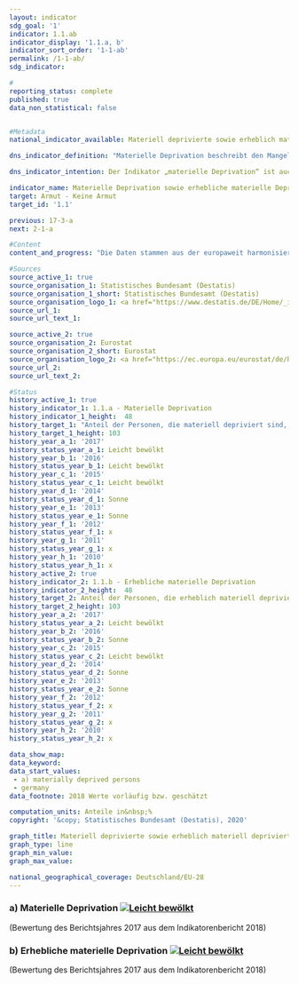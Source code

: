 ```yaml
---                   
layout: indicator                   
sdg_goal: '1'                   
indicator: 1.1.ab                   
indicator_display: '1.1.a, b'                   
indicator_sort_order: '1-1-ab'                   
permalink: /1-1-ab/                   
sdg_indicator:                    

#                   
reporting_status: complete                   
published: true                   
data_non_statistical: false                   


#Metadata                   
national_indicator_available: Materiell deprivierte sowie erheblich materiell deprivierte Personen                   

dns_indicator_definition: "Materielle Deprivation beschreibt den Mangel an bestimmten Gebrauchsgütern und den unfreiwilligen Verzicht auf ausgewählten Konsum aus finanziellen Gründen. Die beiden Indikatoren geben den Anteil der Personen an der Gesamtbevölkerung an, die als materiell depriviert (1.1.a) bzw. als erheblich materiell depriviert (1.1.b) gelten. Die (erhebliche) materielle Entbehrung trifft für alle Menschen zu, deren Haushalt von neun vorgegebenen Kriterien, die die finanziellen Einschränkungen des Haushalts widerspiegeln, mindestens drei (erheblich materiell depriviert: mindestens vier) erfüllt.<sub> Text aus dem Indikatorenbericht 2018</sub>"                   

dns_indicator_intention: Der Indikator „materielle Deprivation“ ist auch Teil der ausführlichen Armuts- und Reichtumsberichterstattung der Bundesregierung. Durch die Identifikation individueller Mangelsituationen soll er stellvertretend zur Abbildung armutsgefährdeter Lebenslagen dienen. Daher soll der Prozentsatz der Personen, die materiell depriviert bzw. erheblich materiell depriviert sind, jeweils unter dem Niveau in der Europäischen Union liegen.<sub> Text aus dem Indikatorenbericht 2018</sub>                   

indicator_name: Materielle Deprivation sowie erhebliche materielle Deprivation                   
target: Armut - Keine Armut                   
target_id: '1.1'                   

previous: 17-3-a                   
next: 2-1-a                   

#Content                    
content_and_progress: "Die Daten stammen aus der europaweit harmonisierten jährlichen Statistik über Einkommen und Lebensbedingungen (EU-SILC), die in Deutschland vom Statistischen Bundesamt in Zusammenarbeit mit den Statistischen Landesämtern unter dem Namen „Leben in Europa“ durchgeführt wird. Dabei geben jährlich etwa 14&nbsp;000 Privathaushalte in Deutschland auf freiwilliger Basis Auskunft zu Einkommen und Lebensbedingungen. <br><br>Die Indikatoren zeigen jeweils den Anteil der Bevölkerung, bei dem in mehreren Bereichen nach der Selbsteinschätzung ein unfreiwilliger Verzicht oder Mangel aus finanziellen Gründen besteht. Als Prüfmerkmale wurden Ausgaben für eine Lebensführung ausgewählt, die in Europa als angemessen, wünschenswert oder gar notwendig angesehen wird. Diese neun Kriterien, die zur Beschreibung des Sachverhalts „materielle Entbehrung“ dienen, sind für alle Länder, in denen EU-SILC durchgeführt wird, einheitlich und ermöglichen somit einen europaweiten Vergleich. <br><br>Die neun Merkmale umfassen im Einzelnen: das Fehlen eines Autos, einer Waschmaschine, eines Farbfernsehgeräts oder eines Telefons im Haushalt (jeweils weil es sich der Haushalt finanziell nicht leisten kann), ein finanzielles Problem, die Miete, Hypothek oder Rechnungen für Versorgungsleistungen rechtzeitig zu bezahlen, die Wohnung angemessen zu heizen, jeden zweiten Tag Fleisch, Fisch oder eine gleichwertige vegetarische Mahlzeit zu essen, jährlich eine Woche Urlaub außerhalb der eigenen Wohnung zu verbringen oder unerwartete Ausgaben in einer bestimmten Höhe (Armutsgrenze des Vorjahres; 2017: 1&nbsp;000 Euro) aus eigenen finanziellen Mitteln zu bestreiten. <br><br>Mit der materiellen Deprivation verbunden ist das Problem der sozialen Ausgrenzung, da die Teilnahme am gesellschaftlichen Leben aufgrund fehlender finanzieller Mittel gefährdet ist. Der Indikator „Erhebliche materielle Entbehrung“ ist auch Teil des Indikators „Armut oder soziale Ausgrenzung“, mit dem eines der fünf Kernziele der Europa 2020-Strategie (Bekämpfung von Armut und sozialer Ausgrenzung) gemessen wird. <br><br>Im Jahr 2017 galten 9,1&nbsp;% der Bevölkerung in Deutschland als materiell depriviert, 3,4&nbsp;% waren von erheblicher materieller Entbehrung betroffen. Die entsprechenden Werte lagen im Jahr 2010 bei 11,1 bzw. 4,5&nbsp;%, in den Folgejahren teilweise auch etwas darüber, sodass sich im Zeitverlauf, ähnlich wie in der gesamten EU, ein leichter Rückgang ergibt. Die Durchschnittswerte für Personen in der EU sind aber jeweils deutlich höher als die Werte für Deutschland. So betrug 2017 der Anteil der materiell deprivierten EU-Bevölkerung nach Schätzung des statistischen Amts der Europäischen Union (Eurostat) 14,7&nbsp;% und war damit um mehr als die Hälfte höher als in Deutschland. Als erheblich materiell depriviert galten 6,7&nbsp;%. Diese Quote ist um 97&nbsp;% höher als der deutsche Vergleichswert. Jedoch sinken sowohl der Anteil der materiell deprivierten als auch der Anteil der Bevölkerung, die von erheblicher materieller Entbehrung betroffen ist, in der EU schneller als in Deutschland. Folglich ist bei gleichbleibender Entwicklung von einer Annäherung der deutschen und europäischen Quoten auszugehen.<sub> Text aus dem Indikatorenbericht 2018</sub>"                   

#Sources
source_active_1: true                           
source_organisation_1: Statistisches Bundesamt (Destatis)                           
source_organisation_1_short: Statistisches Bundesamt (Destatis)                           
source_organisation_logo_1: <a href="https://www.destatis.de/DE/Home/_inhalt.html"><img src="https://g205sdgs.github.io/sdg-indicators/public/logos/destatis.png" alt="Logo Statistisches Bundesamt (Destatis)" title="Klicken Sie hier um zu der Homepage der Organisation zu gelangen" /></a>                           
source_url_1:                            
source_url_text_1:                            

source_active_2: true                           
source_organisation_2: Eurostat                           
source_organisation_2_short: Eurostat                           
source_organisation_logo_2: <a href="https://ec.europa.eu/eurostat/de/home"><img src="https://g205sdgs.github.io/sdg-indicators/public/logos/eurostat.png" alt="Logo Eurostat" title="Klicken Sie hier um zu der Homepage der Organisation zu gelangen" /></a>                           
source_url_2:                            
source_url_text_2:                            

#Status                   
history_active_1: true                   
history_indicator_1: 1.1.a - Materielle Deprivation
history_indicator_1_height:  48
history_target_1: "Anteil der Personen, die materiell depriviert sind, bis 2030 deutlich unter EU-28-Wert halten                                                                       "
history_target_1_height: 103
history_year_a_1: '2017'                           
history_status_year_a_1: Leicht bewölkt
history_year_b_1: '2016'                           
history_status_year_b_1: Leicht bewölkt
history_year_c_1: '2015'                           
history_status_year_c_1: Leicht bewölkt
history_year_d_1: '2014'                           
history_status_year_d_1: Sonne
history_year_e_1: '2013'                           
history_status_year_e_1: Sonne
history_year_f_1: '2012'                           
history_status_year_f_1: x
history_year_g_1: '2011'                           
history_status_year_g_1: x
history_year_h_1: '2010'                           
history_status_year_h_1: x
history_active_2: true                   
history_indicator_2: 1.1.b - Erhebliche materielle Deprivation    
history_indicator_2_height:  48               
history_target_2: Anteil der Personen, die erheblich materiell depriviert sind, bis 2030  deutlich unter EU-28-Wert halten
history_target_2_height: 103
history_year_a_2: '2017'                           
history_status_year_a_2: Leicht bewölkt
history_year_b_2: '2016'                           
history_status_year_b_2: Sonne
history_year_c_2: '2015'                           
history_status_year_c_2: Leicht bewölkt
history_year_d_2: '2014'                           
history_status_year_d_2: Sonne
history_year_e_2: '2013'                           
history_status_year_e_2: Sonne
history_year_f_2: '2012'                           
history_status_year_f_2: x
history_year_g_2: '2011'                           
history_status_year_g_2: x
history_year_h_2: '2010'                           
history_status_year_h_2: x

data_show_map:                    
data_keyword:                    
data_start_values:
 - a) materially deprived persons
 - germany                   
data_footnote: 2018 Werte vorläufig bzw. geschätzt                   

computation_units: Anteile in&nbsp;%                   
copyright: '&copy; Statistisches Bundesamt (Destatis), 2020'                   

graph_title: Materiell deprivierte sowie erheblich materiell deprivierte Personen                   
graph_type: line                   
graph_min_value:                    
graph_max_value:                    

national_geographical_coverage: Deutschland/EU-28                   
---
```

<div>                               
  <div class="my-header">                               
    <h3>a) Materielle Deprivation                               
      <a href= "https://sustainabledevelopment-deutschland.github.io/status/"><img src="https://g205sdgs.github.io/sdg-indicators/public/Wettersymbole/Leicht bewölkt.png" title="Bei Fortsetzung der Entwicklung würde das Ziel voraussichtlich um mindestens 5&nbsp;%, aber maximal um 20&nbsp;% der Differenz zwischen Zielwert und aktuellem Wert verfehlt" alt="Leicht bewölkt" />                               
      </a>                               
    </h3>                               
  </div>
  <div class="my-header-note">
    <span>(Bewertung des Berichtsjahres 2017 aus dem Indikatorenbericht 2018)</span>
  </div>                               
</div>                               
<div>                               
  <div class="my-header">                               
    <h3>b) Erhebliche materielle Deprivation                               
      <a href="https://sustainabledevelopment-deutschland.github.io/status/"><img src="https://g205sdgs.github.io/sdg-indicators/public/Wettersymbole/Leicht bewölkt.png" title="Bei Fortsetzung der Entwicklung würde das Ziel voraussichtlich um mindestens 5&nbsp;%, aber maximal um 20&nbsp;% der Differenz zwischen Zielwert und aktuellem Wert verfehlt" alt="Leicht bewölkt" />                               
      </a>                               
    </h3>                               
  </div>
  <div class="my-header-note">
    <span>(Bewertung des Berichtsjahres 2017 aus dem Indikatorenbericht 2018)</span>
  </div>                               
</div>
